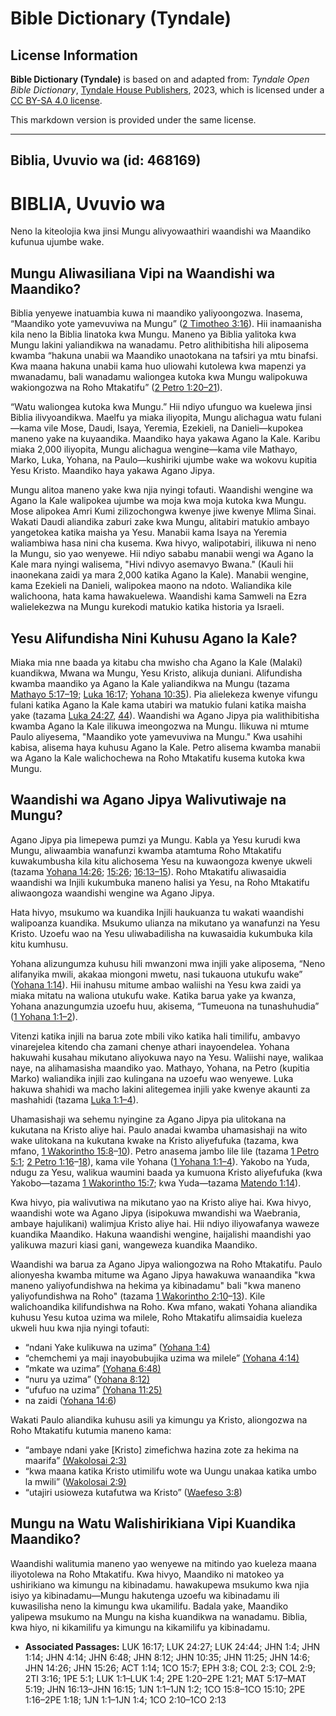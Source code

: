 # Bible Dictionary (Tyndale)

## License Information

**Bible Dictionary (Tyndale)** is based on and adapted from: _Tyndale Open Bible Dictionary_, [Tyndale House Publishers](https://tyndaleopenresources.com/), 2023, which is licensed under a [CC BY-SA 4.0 license](https://creativecommons.org/licenses/by-sa/4.0/legalcode.en).

This markdown version is provided under the same license.



--------------------------------

## Biblia, Uvuvio wa (id: 468169)

BIBLIA, Uvuvio wa
=================

Neno la kiteolojia kwa jinsi Mungu alivyowaathiri waandishi wa Maandiko kufunua ujumbe wake.

Mungu Aliwasiliana Vipi na Waandishi wa Maandiko?
-------------------------------------------------

Biblia yenyewe inatuambia kuwa ni maandiko yaliyoongozwa. Inasema, “Maandiko yote yamevuviwa na Mungu” ([2 Timotheo 3:16](https://ref.ly/2Tim3:16)). Hii inamaanisha kila neno la Biblia linatoka kwa Mungu. Maneno ya Biblia yalitoka kwa Mungu lakini yaliandikwa na wanadamu. Petro alithibitisha hili aliposema kwamba “hakuna unabii wa Maandiko unaotokana na tafsiri ya mtu binafsi. Kwa maana hakuna unabii kama huo uliowahi kutolewa kwa mapenzi ya mwanadamu, bali wanadamu waliongea kutoka kwa Mungu walipokuwa wakiongozwa na Roho Mtakatifu” ([2 Petro 1:20–21](https://ref.ly/2Pet1:20-2Pet1:21)).

“Watu waliongea kutoka kwa Mungu.” Hii ndiyo ufunguo wa kuelewa jinsi Biblia ilivyoandikwa. Maelfu ya miaka iliyopita, Mungu alichagua watu fulani—kama vile Mose, Daudi, Isaya, Yeremia, Ezekieli, na Danieli—kupokea maneno yake na kuyaandika. Maandiko haya yakawa Agano la Kale. Karibu miaka 2,000 iliyopita, Mungu alichagua wengine—kama vile Mathayo, Marko, Luka, Yohana, na Paulo—kushiriki ujumbe wake wa wokovu kupitia Yesu Kristo. Maandiko haya yakawa Agano Jipya.

Mungu alitoa maneno yake kwa njia nyingi tofauti. Waandishi wengine wa Agano la Kale walipokea ujumbe wa moja kwa moja kutoka kwa Mungu. Mose alipokea Amri Kumi zilizochongwa kwenye jiwe kwenye Mlima Sinai. Wakati Daudi aliandika zaburi zake kwa Mungu, alitabiri matukio ambayo yangetokea katika maisha ya Yesu. Manabii kama Isaya na Yeremia waliambiwa hasa nini cha kusema. Kwa hivyo, walipotabiri, ilikuwa ni neno la Mungu, sio yao wenyewe. Hii ndiyo sababu manabii wengi wa Agano la Kale mara nyingi walisema, "Hivi ndivyo asemavyo Bwana." (Kauli hii inaonekana zaidi ya mara 2,000 katika Agano la Kale). Manabii wengine, kama Ezekieli na Danieli, walipokea maono na ndoto. Waliandika kile walichoona, hata kama hawakuelewa. Waandishi kama Samweli na Ezra walielekezwa na Mungu kurekodi matukio katika historia ya Israeli.

Yesu Alifundisha Nini Kuhusu Agano la Kale?
-------------------------------------------

Miaka mia nne baada ya kitabu cha mwisho cha Agano la Kale (Malaki) kuandikwa, Mwana wa Mungu, Yesu Kristo, alikuja duniani. Alifundisha kwamba maandiko ya Agano la Kale yaliandikwa na Mungu (tazama [Mathayo 5:17–19](https://ref.ly/Matt5:17-Matt5:19); [Luka 16:17](https://ref.ly/Luke16:17); [Yohana 10:35](https://ref.ly/John10:35)). Pia alielekeza kwenye vifungu fulani katika Agano la Kale kama utabiri wa matukio fulani katika maisha yake (tazama [Luka 24:27](https://ref.ly/Luke24:27), [44](https://ref.ly/Luke24:44)). Waandishi wa Agano Jipya pia walithibitisha kwamba Agano la Kale ilikuwa imeongozwa na Mungu. Ilikuwa ni mtume Paulo aliyesema, "Maandiko yote yamevuviwa na Mungu." Kwa usahihi kabisa, alisema haya kuhusu Agano la Kale. Petro alisema kwamba manabii wa Agano la Kale walichochewa na Roho Mtakatifu kusema kutoka kwa Mungu.

Waandishi wa Agano Jipya Walivutiwaje na Mungu?
-----------------------------------------------

Agano Jipya pia limepewa pumzi ya Mungu. Kabla ya Yesu kurudi kwa Mungu, aliwaambia wanafunzi kwamba atamtuma Roho Mtakatifu kuwakumbusha kila kitu alichosema Yesu na kuwaongoza kwenye ukweli (tazama [Yohana 14:26](https://ref.ly/John14:26); [15:26](https://ref.ly/John15:26); [16:13–15](https://ref.ly/John16:13-John16:15)). Roho Mtakatifu aliwasaidia waandishi wa Injili kukumbuka maneno halisi ya Yesu, na Roho Mtakatifu aliwaongoza waandishi wengine wa Agano Jipya.

Hata hivyo, msukumo wa kuandika Injili haukuanza tu wakati waandishi walipoanza kuandika. Msukumo ulianza na mikutano ya wanafunzi na Yesu Kristo. Uzoefu wao na Yesu uliwabadilisha na kuwasaidia kukumbuka kila kitu kumhusu.

Yohana alizungumza kuhusu hili mwanzoni mwa injili yake aliposema, “Neno alifanyika mwili, akakaa miongoni mwetu, nasi tukauona utukufu wake” ([Yohana 1:14](https://ref.ly/John1:14)). Hii inahusu mitume ambao waliishi na Yesu kwa zaidi ya miaka mitatu na waliona utukufu wake. Katika barua yake ya kwanza, Yohana anazungumzia uzoefu huu, akisema, “Tumeuona na tunashuhudia” ([1 Yohana 1:1–2](https://ref.ly/1John1:1-1John1:2)).

Vitenzi katika injili na barua zote mbili viko katika hali timilifu, ambavyo vinarejelea kitendo cha zamani chenye athari inayoendelea. Yohana hakuwahi kusahau mikutano aliyokuwa nayo na Yesu. Waliishi naye, walikaa naye, na alihamasisha maandiko yao. Mathayo, Yohana, na Petro (kupitia Marko) waliandika injili zao kulingana na uzoefu wao wenyewe. Luka hakuwa shahidi wa macho lakini alitegemea injili yake kwenye akaunti za mashahidi (tazama [Luka 1:1–4](https://ref.ly/Luke1:1-Luke1:4)).

Uhamasishaji wa sehemu nyingine za Agano Jipya pia ulitokana na kukutana na Kristo aliye hai. Paulo anadai kwamba uhamasishaji na wito wake ulitokana na kukutana kwake na Kristo aliyefufuka (tazama, kwa mfano, [1 Wakorintho 15:8](https://ref.ly/1Cor15:8-1Cor15:10)–[10](https://ref.ly/1Cor15:8-1Cor15:10)). Petro anasema jambo lile lile (tazama [1 Petro 5:1](https://ref.ly/1Pet5:1); [2 Petro 1:16](https://ref.ly/2Pet1:16-2Pet1:18)–[18](https://ref.ly/2Pet1:16-2Pet1:18)), kama vile Yohana ([1 Yohana 1:1–4](https://ref.ly/1John1:1-1John1:4)). Yakobo na Yuda, ndugu za Yesu, walikua waumini baada ya kumuona Kristo aliyefufuka (kwa Yakobo—tazama [1 Wakorintho 15:7](https://ref.ly/1Cor15:7); kwa Yuda—tazama [Matendo 1:14](https://ref.ly/Acts1:14)).

Kwa hivyo, pia walivutiwa na mikutano yao na Kristo aliye hai. Kwa hivyo, waandishi wote wa Agano Jipya (isipokuwa mwandishi wa Waebrania, ambaye hajulikani) walimjua Kristo aliye hai. Hii ndiyo iliyowafanya waweze kuandika Maandiko. Hakuna waandishi wengine, haijalishi maandishi yao yalikuwa mazuri kiasi gani, wangeweza kuandika Maandiko.

Waandishi wa barua za Agano Jipya waliongozwa na Roho Mtakatifu. Paulo alionyesha kwamba mitume wa Agano Jipya hawakuwa wanaandika "kwa maneno yaliyofundishwa na hekima ya kibinadamu" bali "kwa maneno yaliyofundishwa na Roho" (tazama [1 Wakorintho 2:10](https://ref.ly/1Cor2:10-1Cor2:13)–[13](https://ref.ly/1Cor2:10-1Cor2:13)). Kile walichoandika kilifundishwa na Roho. Kwa mfano, wakati Yohana aliandika kuhusu Yesu kutoa uzima wa milele, Roho Mtakatifu alimsaidia kueleza ukweli huu kwa njia nyingi tofauti:

* “ndani Yake kulikuwa na uzima” ([Yohana 1:4\)](https://ref.ly/John1:4)
* “chemchemi ya maji inayobubujika uzima wa milele” [(Yohana 4:14\)](https://ref.ly/John4:14)
* “mkate wa uzima” [(Yohana 6:48\)](https://ref.ly/John6:48)
* “nuru ya uzima” ([Yohana 8:12\)](https://ref.ly/John8:12)
* “ufufuo na uzima” [(Yohana 11:25\)](https://ref.ly/John11:25)
* na zaidi ([Yohana 14:6](https://ref.ly/John14:6))

Wakati Paulo aliandika kuhusu asili ya kimungu ya Kristo, aliongozwa na Roho Mtakatifu kutumia maneno kama:

* “ambaye ndani yake \[Kristo] zimefichwa hazina zote za hekima na maarifa” [(Wakolosai 2:3\)](https://ref.ly/Col2:3)
* “kwa maana katika Kristo utimilifu wote wa Uungu unakaa katika umbo la mwili” ([Wakolosai 2:9\)](https://ref.ly/Col2:3)
* “utajiri usioweza kutafutwa wa Kristo” ([Waefeso 3:8](https://ref.ly/Eph3:8))

Mungu na Watu Walishirikiana Vipi Kuandika Maandiko?
----------------------------------------------------

Waandishi walitumia maneno yao wenyewe na mitindo yao kueleza maana iliyotolewa na Roho Mtakatifu. Kwa hivyo, Maandiko ni matokeo ya ushirikiano wa kimungu na kibinadamu. hawakupewa msukumo kwa njia isiyo ya kibinadamu—Mungu hakutenga uzoefu wa kibinadamu ili kuwasilisha neno la kimungu kwa ukamilifu. Badala yake, Maandiko yalipewa msukumo na Mungu na kisha kuandikwa na wanadamu. Biblia, kwa hiyo, ni kikamilifu ya kimungu na kikamilifu ya kibinadamu.

* **Associated Passages:** LUK 16:17; LUK 24:27; LUK 24:44; JHN 1:4; JHN 1:14; JHN 4:14; JHN 6:48; JHN 8:12; JHN 10:35; JHN 11:25; JHN 14:6; JHN 14:26; JHN 15:26; ACT 1:14; 1CO 15:7; EPH 3:8; COL 2:3; COL 2:9; 2TI 3:16; 1PE 5:1; LUK 1:1–LUK 1:4; 2PE 1:20–2PE 1:21; MAT 5:17–MAT 5:19; JHN 16:13–JHN 16:15; 1JN 1:1–1JN 1:2; 1CO 15:8–1CO 15:10; 2PE 1:16–2PE 1:18; 1JN 1:1–1JN 1:4; 1CO 2:10–1CO 2:13

